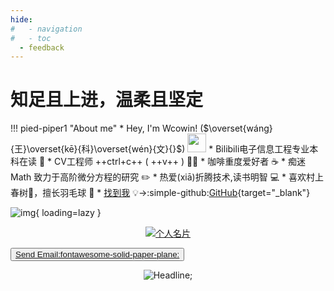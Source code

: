 ```yaml
---
hide:
#   - navigation
#   - toc
  - feedback
---
```


# 知足且上进，温柔且坚定
!!! pied-piper1 "About me"
    * Hey, I'm Wcowin! ($\overset{wáng}{王}\overset{kē}{科}\overset{wén}{文}{}$)  <img src="https://media.giphy.com/media/hvRJCLFzcasrR4ia7z/giphy.gif" width="30px"/>
    * Bilibili电子信息工程专业本科在读  :star2:
    * CV工程师 ++ctrl+c++  (  ++v++  ) 🧑‍💻
    * 咖啡重度爱好者 :coffee:
    * 痴迷Math  致力于高阶微分方程的研究 :pencil2:
    * 热爱(xiā)折腾技术,读书明智 :computer: 
    * 喜欢村上春树📖，擅长羽毛球 :badminton:
    * [找到我](https://github.com/Wcowin) &#x1F4A1;→:simple-github:[GitHub](https://github.com/Wcowin){target="_blank"}  

<!-- ![](https://cn.mcecy.com/image/20221229/67d6c67f951fe04606acc08a1e77a81e.png) -->
<!-- [![Anurag's GitHub stats](https://github-readme-stats.vercel.app/api?username=Wcowin)](https://github.com/anuraghazra/github-readme-stats)   -->
![img](https://cn.mcecy.com/image/20230220/f10604560a2119667fb3aca1da299e1a.jpeg){ loading=lazy }

<p align="center">
  
  <a href="https://muselink.cc/Wcowin" target="_blank">
    <img src="https://cn.mcecy.com/image/20221229/67d6c67f951fe04606acc08a1e77a81e.png" alt="个人名片">
  </a>
</p>



<!-- [Send Email :fontawesome-solid-paper-plane:](mailto:<1135801806@qq.com>){.md-button} -->
<button class="buttonxuan2" style="vertical-align:middle"><span><a target="_blank" href="mailto:1135801806@qq.com">Send Email:fontawesome-solid-paper-plane:</a> </span></button>
<!-- <ul>
  <li>
    当前页面浏览量:
    <span class="waline-pageview-count" />
  </li>
  <li>
    主页浏览量:
    <span class="waline-pageview-count" data-path="/docs/index.md" />
  </li>
</ul>
<script type="module">
  import { pageviewCount } from 'https://unpkg.com/@waline/client/dist/pageview.mjs';

  pageviewCount({
    serverURL: 'https://mk-docs-comments.vercel.app/',
    path: window.location.pathname,

    // 可选的，用于自定选择器，默认为 `'.waline-pageview-count'`
    // selector: 'waline-pageview-count',

    // 可选的，是否在获取时增加访问量，默认为 `true`
    // update: true,
  });
</script> -->
<div align=center> 
         <img src="https://readme-typing-svg.herokuapp.com?color=%2336BCF7&size=32&center=true&vCenter=true&width=600&height=50&lines=My+hobby:+;I+Love+coffee;I+Love+books;I+Love+Program" alt="Headline;" /> 
     </div> 



